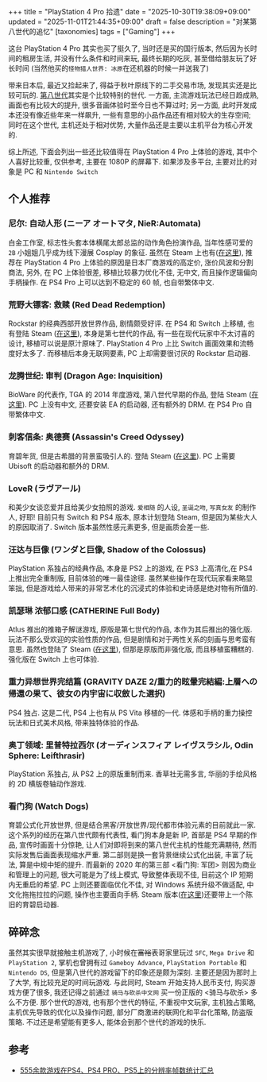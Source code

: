 +++
title = "PlayStation 4 Pro 拾遗"
date = "2025-10-30T19:38:09+09:00"
updated = "2025-11-01T21:44:35+09:00"
draft = false
description = "对某第八世代的追忆"
[taxonomies]
tags = ["Gaming"]
+++

这台 PlayStation 4 Pro 其实也买了挺久了, 当时还是买的国行版本, 然后因为长时间的租房生活, 并没有什么条件和时间来玩, 最终长期的吃灰, 甚至借给朋友玩了好长时间 (当然他买的`怪物猎人世界: 冰原`在还机器的时候一并送我了)

带来日本后, 最近又捡起来了, 得益于秋叶原线下的二手交易市场, 发现其实还是比较可玩的. [第八世代](https://en.wikipedia.org/wiki/Eighth_generation_of_video_game_consoles)其实是个比较特别的世代. 一方面, 主流游戏玩法已经日趋成熟, 画面也有比较大的提升, 很多音画体验时至今日也不算过时; 另一方面, 此时开发成本还没有像近些年来一样飙升, 一些有意思的小品作品还有相对较大的生存空间; 同时在这个世代, 主机还处于相对优势, 大量作品还是主要以主机平台为核心开发的.

综上所述, 下面会列出一些还比较值得在 PlayStation 4 Pro 上体验的游戏, 其中个人喜好比较重, 仅供参考, 主要在 1080P 的屏幕下. 如果涉及多平台, 主要对比的对象是 PC 和 `Nintendo Switch`

## 个人推荐

### 尼尔: 自动人形 (ニーア オートマタ, NieR:Automata)
白金工作室, 标志性头套本体横尾太郎总监的动作角色扮演作品, 当年性感可爱的 `2B` 小姐姐几乎成为线下漫展 Cosplay 的象征. 虽然在 Steam 上也有([在这里](https://store.steampowered.com/app/524220/NieRAutomata/)), 推荐在 PlayStation 4 Pro 上体验的原因是日本厂商游戏的高定价, 涨价风波和分割商法, 另外, 在 PC 上体验很差, 移植比较暴力优化不佳, 无中文, 而且操作逻辑偏向手柄操作. 在 PS4 Pro 上可以达到不稳定的 60 帧, 也自带繁体中文.

### 荒野大镖客: 救赎 (Red Dead Redemption)
Rockstar 的经典西部开放世界作品, 剧情颇受好评. 在 PS4 和 Switch 上移植, 也有登陆 Steam ([在这里](https://store.steampowered.com/app/2668510/Red_Dead_Redemption/)), 本身是第七世代的作品, 有一些在现代玩家中不太讨喜的设计, 移植可以说是原汁原味了. PlayStation 4 Pro 上比 Switch 画面效果和流畅度好太多了. 而移植后本身无联网要素, PC 上却需要很讨厌的 Rockstar 启动器.

### 龙腾世纪: 审判 (Dragon Age: Inquisition)
BioWare 的代表作, TGA 的 2014 年度游戏, 第八世代早期的作品, 登陆 Steam ([在这里](https://store.steampowered.com/app/1222690/_/)). PC 上没有中文, 还要安装 EA 的启动器, 还有额外的 DRM. 在 PS4 Pro 自带繁体中文.

### 刺客信条: 奥德赛 (Assassin's Creed Odyssey)
育碧年货, 但是古希腊的背景蛮吸引人的. 登陆 Steam ([在这里](https://store.steampowered.com/app/812140/Assassins_Creed_Odyssey/)). PC 上需要 Ubisoft 的启动器和额外的 DRM.

### LoveR (ラヴアール)
和美少女谈恋爱并且给美少女拍照的游戏. `爱相随` 的人设, `圣诞之吻`, `写真女友` 的制作人, 好耶! 目前只有 Switch 和 PS4 版本, 原本计划登陆 Steam, 但是因为某些大人的原因取消了. Switch 版本虽然性感元素更多, 但是画质会差一些.

### 汪达与巨像 (ワンダと巨像, Shadow of the Colossus)
PlayStation 系独占的经典作品, 本身是 PS2 上的游戏, 在 PS3 上高清化,在 PS4 上推出完全重制版, 目前体验的唯一最佳途径. 虽然某些操作在现代玩家看来略显笨拙, 但是游戏给人带来的非常艺术化的沉浸式的体验和史诗感是绝对物有所值的.

### 凯瑟琳 浓郁口感 (CATHERINE Full Body)
Atlus 推出的推箱子解谜游戏, 原版是第七世代的作品, 本作为其后推出的强化版. 玩法不那么受欢迎的实验性质的作品, 但是剧情和对于两性关系的刻画与思考蛮有意思. 虽然也登陆了 Steam ([在这里](https://store.steampowered.com/app/893180/Catherine_Classic/)), 但那是原版而非强化版, 而且移植蛮糟糕的. 强化版在 Switch 上也可体验.

### 重力异想世界完结篇 (GRAVITY DAZE 2/重力的眩暈完結編:上層への帰還の果て、彼女の内宇宙に収斂した選択)
PS4 独占. 这是二代, PS4 上也有从 PS Vita 移植的一代. 体感和手柄的重力操控玩法和日式美术风格, 带来独特体验的作品.

### 奥丁领域: 里普特拉西尔 (オーディンスフィア レイヴスラシル, Odin Sphere: Leifthrasir)
PlayStation 系独占, 从 PS2 上的原版重制而来. 香草社无需多言, 华丽的手绘风格的 2D 横版卷轴动作游戏.

### 看门狗 (Watch Dogs)
育碧公式化开放世界, 但是结合黑客/开放世界/现代都市体验元素的目前就此一家. 这个系列的经历在第八世代颇有代表性, 看门狗本身是新 IP, 首部是 PS4 早期的作品, 宣传时画面十分惊艳, 让人们对即将到来的第八世代主机的性能充满期待, 然而实际发售后画面表现缩水严重. 第二部则是换一套背景继续公式化出装, 丰富了玩法, 算是中规中矩的提升. 而最新的 2020 年的第三部 <看门狗: 军团> 则因为商业和管理上的问题, 很大可能是为了线上模式, 导致整体表现不佳, 目前这个 IP 短期内无重启的希望. PC 上则还要面临优化不佳, 对 Windows 系统升级不做适配, 中文化拖拖拉拉的问题, 操作也主要面向手柄. Steam 版本([在这里](https://store.steampowered.com/app/243470/Watch_Dogs/))还要带上一个陈旧的育碧启动器.

## 碎碎念

虽然其实很早就接触主机游戏了, 小时候在~~富裕~~表哥家里玩过 `SFC`, `Mega Drive` 和 `PlayStation 2`, 掌机也曾拥有过 `Gameboy Advance`, `PlayStation Portable` 和 `Nintendo DS`, 但是第八世代的游戏留下的印象还是颇为深刻. 主要还是因为那时上了大学, 有比较充足的时间玩游戏. 与此同时, Steam 开始支持人民币支付, 购买游戏方便了很多, 我还记得之前通过 `骑马与砍杀中文网` 买一份正版的 <骑马与砍杀> 多么不方便. 那个世代的游戏, 也有那个世代的特征, 不重视中文玩家, 主机独占策略, 主机优先导致的优化以及操作问题, 部分厂商激进的联网化和平台化策略, 防盗版策略. 不过还是希望能有更多人, 能体会到那个世代的游戏的快乐.

## 参考
* [555余款游戏在PS4、PS4 PRO、PS5上的分辨率帧数统计汇总](https://bbs.oldmantvg.net/thread-12311.htm)
